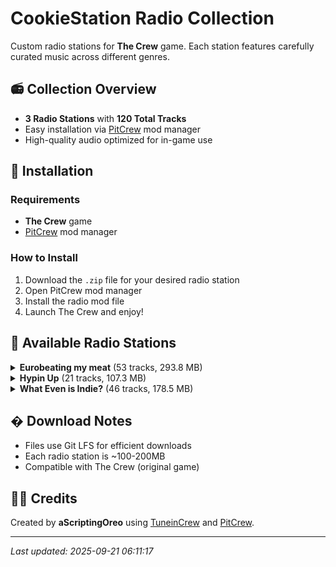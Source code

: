 # CookieStation Radio Collection

Custom radio stations for **The Crew** game. Each station features carefully curated music across different genres.

## 📻 Collection Overview

- **3 Radio Stations** with **120 Total Tracks**
- Easy installation via [PitCrew](https://github.com/Telonof/PitCrew) mod manager
- High-quality audio optimized for in-game use

## 🚀 Installation

### Requirements
- **The Crew** game
- [PitCrew](https://github.com/Telonof/PitCrew) mod manager

### How to Install
1. Download the `.zip` file for your desired radio station
2. Open PitCrew mod manager  
3. Install the radio mod file
4. Launch The Crew and enjoy!

## 📡 Available Radio Stations


<details>
<summary><strong>Eurobeating my meat</strong> (53 tracks, 293.8 MB)</summary>

**Description:** EURO radio station

**Track List:**
 Mistika  - Rain
Ace - Topic - Adrenaline
ACE - Topic - Breakin' Out (Extended Version)
ACE - Topic - Crazy on Emotion (Extended Version)
ACE - Topic - Power of Sound (Extended Version)
ACE - Topic - Rider of the Sky (Extended Version)
Bon - Topic - Wheelpower And Go! (Extended mix)
Chris Stanton - Topic - A Perfect Hero (Extended Mix)
DANIEL - Full Metal Cars
Dave Rodgers - Topic - 100
Dave Rodgers - Topic - Deja Vu
Dave Rodgers - Topic - I WANT TO FEEL (Extended ver.)
Dave Rodgers - Topic - MAGIC SUNDAY
Dave Rodgers - Topic - SPACE BOY
Dave Rodgers - Topic - THE RACE OF THE NIGHT
Delta Queens - Topic - RUNNING IN THE 90'S
Dr. Luv - Max Power (feat. D.Essex - Extended mix)
Dream Fighters - Topic - I Can't Stop Loving You
Edo Boys - Topic - No One Sleep in tokyo (Extended mix)
Fastway - Topic - Raisin' Hell (Extended Version)
Fastway - Topic - Rockin' Hardcore (Extended Version)
Go Go Girls - Topic - BEAT OF THE RISING SUN
Go Go Girls - Topic - BOOM BOOM JAPAN
InitialD頭文字 - Chris T. - I Wanna be the Night
InitialD頭文字 - J-Stark - The Jungle Is on Fire
InitialD頭文字 - Speedman - Speed Lover
InitialD頭文字 - Virginelle - Bye Bye Girl
Ken Blast - Topic - The Top (Extended)
Kevin&Cherry - Topic - Chemical Love
King & Queen - Topic - SPEEDY RUNNER
Leo River - Topic - Runaway (Extended Mix)
Leslie Parrish - Topic - DON'T STOP THE MUSIC
Lou Grant - Topic - BACK ON THE ROCKS
Lou Master - Topic - Up & Dance, up & Go (Extended Version)
MANUEL   - Topic - Gas Gas Gas (Extended Mix)
MANUEL   - Topic - Let'S Go, Come On (Extended Mix)
MANUEL   - Topic - Limousine (Extended Mix)
MANUEL   - Topic - On My Wings (Extended Mix)
MANUEL   - Topic - What You Need (Extended Mix)
Marko Polo - Topic - Speedy Speed Boy (Extended mix)
Max Coveri - Topic - Golden Age
Mega Nrg Man - Get Me Power (Extended Mix)
Mega Nrg Man - GRAND PRIX
N.I.K.O. - Topic - Night of Fire (Extended mix)
Nathalie - Heartbeat (Extended mix)
Powerful T - Topic - Face The Race (Extended Mix)
Release - Topic - I NEED YOUR LOVE (EXTENDED MIX)
Rich Hard - Topic - On Your Wings
Sara - Topic - Burning Up For You (Extended)
SCP-Music officialTUBE - Come on Baby (Extended Version)
SCP-Music officialTUBE - Go Beat Crazy (Extended Version)
SYMBOL - Topic - Forever Young (Extended Mix)
Vicky Vale - Topic - Dancing (Extended mix)

</details>

<details>
<summary><strong>Hypin Up</strong> (21 tracks, 107.3 MB)</summary>

**Description:** HYPE radio station

**Track List:**
1991 - Full Send
BLVCK CROWZ - Topic - LIFT YOU UP
Camo & Krooked - Kallisto
Dimension - Devotion (feat. Cameron Hayes)
Dimension - Hydraulic
Dimension - Sensory Division
DJ Fresh - Gold Dust (Fox Stevenson Remix)
Feint - Vagrant
Feint - We Won't Be Alone (feat. Laura Brehm)
Freaks & Geeks - Topic - Elemental
Grafix - Refuge (feat. Ruth Royall)
KovenUKMusic - Good Enough
Metrik - Ex Machina
Metrik - Gravity
Metrik - Time To Let Go
Metrik - We Are The Energy
Rusko - Somebody To Love (Sigma Remix)
Sub Focus - Out The Blue
Sub Focus - Tidal Wave
Supermode - Topic - Tell Me Why (1991 Remix)
UKF Drum & Bass - 1991 - Illusions

</details>

<details>
<summary><strong>What Even is Indie?</strong> (46 tracks, 178.5 MB)</summary>

**Description:** INDI radio station

**Track List:**
alt-J - Breezeblocks
Bag Raiders - Shooting Stars
Bloc Party - Banquet
Bloc Party - Helicopter
Bloc Party - Hunting for Witches
Empire Of The Sun - Walking On A Dream
Empire Of The Sun - We Are The People
FosterThePeople - Houdini
FosterThePeople - Pumped Up Kicks
gotyemusic - Somebody That I Used To Know
Hozier - Too Sweet
KONGOS - Come with Me Now
M83 - Midnight City
MGMT - Electric Feel
MGMT - Kids
MGMT - Time to Pretend
Milky Chance Official - Stolen Dance
ModjoOfficial - Lady (Hear Me Tonight)
Måneskin Official - Beggin'
Official Arctic Monkeys - Do I Wanna Know?
Official Arctic Monkeys - I Bet You Look Good On The Dancefloor
Official Arctic Monkeys - I Wanna Be Yours
Official Arctic Monkeys - Why'd You Only Call Me When You're High?
Rag'n'Bone Man - Human
Saint Motel - Cold Cold Man
Saint Motel - My Type
Stardust - Music Sounds Better With You (Radio Edit)
The Black Keys - Gold on the Ceiling
The Black Keys - Howlin' for You
The Black Keys - Little Black Submarines
The Black Keys - Lonely Boy
The Black Keys - Tighten Up
The Bravery - An Honest Mistake
The Neighbourhood - Sweater Weather
The Strokes - Last Nite
The Strokes - Machu Picchu
The Strokes - Reptilia
The Strokes - Someday
The Strokes - Under Cover of Darkness
The Strokes - You Only Live Once
TheKillersMusic - Run For Cover
TheKillersMusic - The Man
tvontheradio - Happy Idiot
tvontheradio - Satellite
tvontheradio - Staring at the Sun
tvontheradio - Wolf Like Me

</details>


## � Download Notes

- Files use Git LFS for efficient downloads
- Each radio station is ~100-200MB
- Compatible with The Crew (original game)

## 👨‍💻 Credits

Created by **aScriptingOreo** using [TuneinCrew](https://github.com/Telonof/TuneinCrew) and [PitCrew](https://github.com/Telonof/PitCrew).

---
*Last updated: 2025-09-21 06:11:17*
